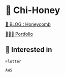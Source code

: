 # 🐝 Chi-Honey


[📖 BLOG : Honeycomb](https://chi-honey.notion.site/)

[🧑🏽‍💻 Portfolio](https://www.notion.so/661a09aa10f44e84be20ee2caa6d126f)

## 🍯 Interested in


`Flutter`

`AWS` 
